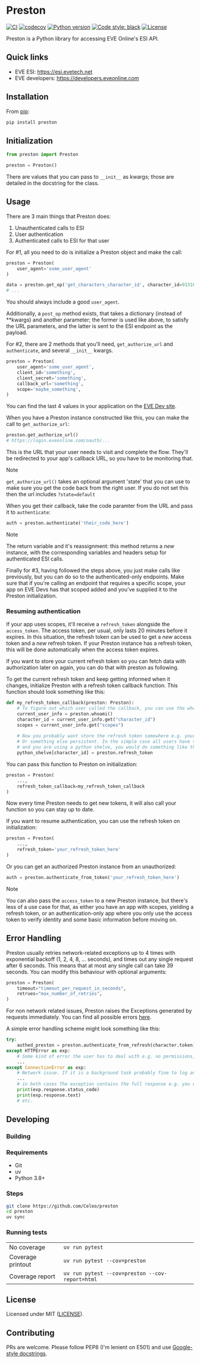 # Preston

[![CI](https://github.com/Celeo/Preston/actions/workflows/ci.yml/badge.svg)](https://github.com/Celeo/Preston/actions/workflows/ci.yml)
[![codecov](https://codecov.io/gh/Celeo/preston/branch/master/graph/badge.svg?token=2R9RY3P229)](https://codecov.io/gh/Celeo/preston)
[![Python version](https://img.shields.io/badge/Python-3.8+-blue)](https://www.python.org/)
[![Code style: black](https://img.shields.io/badge/code%20style-black-000000.svg)](https://github.com/psf/black)
[![License](https://img.shields.io/badge/License-MIT-green)](LICENSE)

Preston is a Python library for accessing EVE Online's ESI API.

## Quick links

* EVE ESI: <https://esi.evetech.net>
* EVE developers: <https://developers.eveonline.com>

## Installation

From [pip](https://pip.pypa.io/en/stable/):

```sh
pip install preston
```

## Initialization

```python
from preston import Preston

preston = Preston()
```

There are values that you can pass to `__init__` as kwargs; those are detailed in the docstring for the class.

## Usage

There are 3 main things that Preston does:

1. Unauthenticated calls to ESI
2. User authentication
3. Authenticated calls to ESI for that user

For #1, all you need to do is initialize a Preston object and make the call:

```python
preston = Preston(
    user_agent='some_user_agent'
)

data = preston.get_op('get_characters_character_id', character_id=91316135)
# ...
```

You should always include a good `user_agent`.

Additionally, a `post_op` method exists, that takes a dictionary (instead of **kwargs) and another parameter; the former is used like above, to satisfy the URL parameters, and the latter is sent to the ESI endpoint as the payload.

For #2, there are 2 methods that you'll need, `get_authorize_url` and `authenticate`, and several `__init__` kwargs.

```python
preston = Preston(
    user_agent='some_user_agent',
    client_id='something',
    client_secret='something',
    callback_url='something',
    scope='maybe_something',
)
```

You can find the last 4 values in your application on the [EVE Dev site](https://developers.eveonline.com/).

When you have a Preston instance constructed like this, you can make the call to `get_authorize_url`:

```python
preston.get_authorize_url()
# https://login.eveonline.com/oauth/...
```

This is the URL that your user needs to visit and complete the flow. They'll be redirected to your app's callback URL, so you have to be monitoring that.

> [!NOTE]
> `get_authorize_url()` takes an optional argument 'state' that you can use to make sure you get the code back from the right user. 
> If you do not set this then the url includes `?state=default`

When you get their callback, take the code paramter from the URL and pass it to `authenticate`:

```python
auth = preston.authenticate('their_code_here')
```

> [!NOTE]
> The return variable and it's reassignment: this method returns a *new* instance, with the corresponding variables and headers setup for authenticated ESI calls.

Finally for #3, having followed the steps above, you just make calls like previously, but you can do so to the authenticated-only endpoints. Make sure that if you're calling
an endpoint that requires a specific scope, your app on EVE Devs has that scoped added and you've supplied it to the Preston initialization.

### Resuming authentication

If your app uses scopes, it'll receive a `refresh_token` alongside the `access_token`. The access token, per usual, only lasts 20 minutes before it expires. In this situation,
the refresh token can be used to get a *new* access token and a *new* refresh token. If your Preston instance has a refresh token, this will be done automatically when the access token expires.

If you want to store your current refresh token so you can fetch data with authorization later on again, you can do that with preston as following.

To get the current refresh token and keep getting informed when it changes, initialize Preston with a refresh token callback function.
This function should look something like this:

```python
def my_refresh_token_callback(preston: Preston):
    # To figure out which user called the callback, you can use the whoami() function.
    current_user_info = preston.whoami()
    character_id = current_user_info.get("character_id")
    scopes = current_user_info.get("scopes")
    
    # Now you probably want store the refresh token somewhere e.g. your db
    # Or something else persistent. In the simple case all users have the same scopes
    # and you are using a python shelve, you would do something like this:
    python_shelve[character_id] = preston.refresh_token
```

You can pass this function to Preston on initialization:

```python
preston = Preston(
    ...,
    refresh_token_callback=my_refresh_token_callback
)
```

Now every time Preston needs to get new tokens, it will also call your function so you can stay up to date.

If you want to resume authentication, you can use the refresh token on initialization:

```python
preston = Preston(
    ...,
    refresh_token='your_refresh_token_here'
)
```
Or you can get an authorized Preston instance from an unauthorized:

```python
auth = preston.authenticate_from_token('your_refresh_token_here')
```

> [!NOTE]
> You can also pass the `access_token` to a new Preston instance, but there's less of a use case for that, as either you have an app with scopes, yielding a refresh token,
> or an authentication-only app where you only use the access token to verify identity and some basic information before moving on.

## Error Handling

Preston usually retries network-related exceptions up to 4 times with exponential backoff (1, 2, 4, 8, ... seconds), and times out any single request
after 6 seconds. This means that at most any single call can take 39 seconds. You can modify this behaviour with optional arguments:
```python
preston = Preston(
    timeout="timeout_per_request_in_seconds",
    retrues="max_number_of_retries",
)
```

For non network related issues, Preston raises the Exceptions generated by requests immediately. 
You can find all possible errors [here](https://requests.readthedocs.io/en/latest/_modules/requests/exceptions/).

A simple error handling scheme might look something like this:

```python
try:
    authed_preston = preston.authenticate_from_refresh(character.token)
except HTTPError as exp:
    # Some kind of error the user has to deal with e.g. no permissions, token revoked on website
    ...
except ConnectionError as exp:
    # Network issue. If it is a background task probably fine to log and skip, if there is a user tell him network is bad
    ...
    # in both cases The exception contains the full response e.g. you can
    print(exp.response.status_code)
    print(exp.response.text)
    # etc.
```

## Developing

### Building

### Requirements

* Git
* uv
* Python 3.8+

### Steps

```sh
git clone https://github.com/Celeo/preston
cd preston
uv sync
```

### Running tests

| | |
| --- | --- |
| No coverage | `uv run pytest`
| Coverage printout | `uv run pytest --cov=preston` |
| Coverage report | `uv run pytest --cov=preston --cov-report=html` |

## License

Licensed under MIT ([LICENSE](LICENSE)).

## Contributing

PRs are welcome. Please follow PEP8 (I'm lenient on E501) and use [Google-style docstrings](https://www.sphinx-doc.org/en/master/usage/extensions/example_google.html#example-google).
